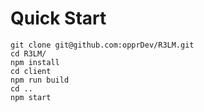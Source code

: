 # Quick Start

```
git clone git@github.com:opprDev/R3LM.git
cd R3LM/
npm install
cd client
npm run build
cd ..
npm start
```
